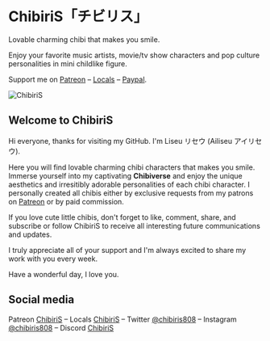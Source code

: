 # ChibiriS「チビリス」

Lovable charming chibi that makes you smile. 

Enjoy your favorite music artists, movie/tv show characters and pop culture personalities in mini childlike figure.

Support me on [Patreon](https://patreon.com/chibiris) &ndash; [Locals](https://chibiris.locals.com/) &ndash; [Paypal]().

![ChibiriS](https://pbs.twimg.com/media/FfZ9K2aaYAAWt2A?format=png&name=small)
<!--
![ChibiriS](https://pbs.twimg.com/media/Fef5dLCaAAAItKF?format=jpg&name=large)
![ChibiriS](https://pbs.twimg.com/media/FfFBEkNaAAACXz0?format=png&name=small)

![ChibiriS](https://pbs.twimg.com/media/FfYYP8HaAAErUc-?format=png&name=small)
-->

## Welcome to ChibiriS

Hi everyone, thanks for visiting my GitHub. I'm Liseu リセウ (Ailiseu アイリセウ).

Here you will find lovable charming chibi characters that makes you smile. Immerse yourself into my captivating **Chibiverse** and enjoy the unique aesthetics and irresitibly adorable personalities of each chibi character. I personally created all chibis either by exclusive requests from my patrons on [Patreon](https://patreon.com/chibiris) or by paid commission.

If you love cute little chibis, don't forget to like, comment, share, and subscribe or follow ChibiriS to receive all interesting future communications and updates.

I truly appreciate all of your support and I'm always excited to share my work with you every week.

Have a wonderful day, I love you.


## Social media

 Patreon [ChibiriS](https://patreon.com/chibiris) &ndash;
  Locals [ChibiriS](https://chibiris.locals.com/) &ndash;
 Twitter [@chibiris808](https://twitter.com/chibiris808) &ndash;
 Instagram [@chibiris808](https://www.instagram.com/chibiris808/) &ndash;
 Discord [ChibiriS](https://discord.gg/Aq3Xcr5Vwr)


<!--

**chibiris/chibiris** is a ✨ _special_ ✨ repository because its `README.md` (this file) appears on your GitHub profile.

Here are some ideas to get you started:

- 🔭 I’m currently working on ...
- 🌱 I’m currently learning ...
- 👯 I’m looking to collaborate on ...
- 🤔 I’m looking for help with ...
- 💬 Ask me about ...
- 📫 How to reach me: ...
- 😄 Pronouns: ...
- ⚡ Fun fact: ...

update readme.md

Lovable charming chibi that makes you smile.「思わず笑顔になってしまう愛らしいチャーミングなちび。」
Welcome to ChibiriS「チビリス へようこそ。」
Social media「ソーシャルメディア」

-->
